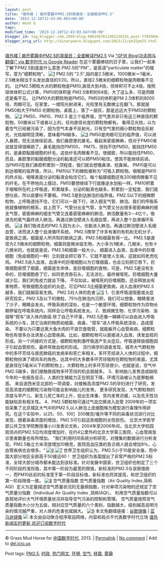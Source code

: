 ```yaml
---
layout: post
title: "墙外楼 | 揭开雾霾中PM2.5的真面目：全面解读PM2.5"
date: '2013-12-10T12:43:00.001+08:00'
author: Wenh Q
tags:
modified_time: '2013-12-10T12:43:03.647+08:00'
blogger_id: tag:blogger.com,1999:blog-4961947611491238191.post-7795904648616260158
blogger_orig_url: http://binaryware.blogspot.com/2013/12/pm25pm25.html
---
```

[墙外楼 |
揭开雾霾中PM2.5的真面目：全面解读PM2.5](http://feedproxy.google.com/~r/chinagfwblog/~3/L94vSxK7hgk/)
Via ["GFW Blog(功夫网与翻墙)" via 数字时代 in Google
Reader](https://www.blogger.com/blogger.g?blogID=4961947611491238191)
在这个雾霾缭绕的日子里，让我们一起来了解下PM2.5到底是什么意思
PM2.5的"PM"，是英语"particulate matter"的缩写，意为"细颗粒物"。
[![1](http://cdn.letscorp.net/lynn/wp-content/uploads/2013/12/11.jpeg)](http://cdn.letscorp.net/lynn/wp-content/uploads/2013/12/11.jpeg)
PM2.5的
"2.5″,指的是2.5微米，1000微米＝1毫米，2.5微米相当于头发丝直径的1/20。所以，直径2.5微米的细颗粒物是肉眼看不见的。
比PM2.5颗粒大点的颗粒物是PM10,直径大到4倍，但体积可不止4倍，按照球体体积公式计算，PM10的体积是
PM2.5体积的64倍，大了这么多，可是肉眼还是看不见。
比PM10大的颗粒物是PM50。PM50的体积是PM
2.5体积的8000倍，肉眼可见。在家里，一缕阳光射进来，光柱里有无数微尘在翻飞，那就是PM50和大于PM50
的颗粒物。桌面上，落了一层灰，那是远远大于PM50的颗粒物。
[![2](http://cdn.letscorp.net/lynn/wp-content/uploads/2013/12/21.jpeg)](http://cdn.letscorp.net/lynn/wp-content/uploads/2013/12/21.jpeg)
PM50、PM10、PM2.5
是三个临界值，空气里并非只有这三种直径的颗粒物，50微米以下或者以上的，任何直径长度的颗粒物都有。
看得见光柱，以为着空气已经被污染了，因为空气本身不反射光，只有空气里的细小颗粒物会反射光，光柱越明显清晰，意味着PM越多。
[![3](http://cdn.letscorp.net/lynn/wp-content/uploads/2013/12/3.jpeg)](http://cdn.letscorp.net/lynn/wp-content/uploads/2013/12/3.jpeg)
PM50是肉眼可见的临界值，可以进入鼻腔，但无法继续前进。我们鼻腔里的鼻毛，看起来密密麻麻，但对于PM50来说就显得很稀疏了。鼻毛能挡住PM100，
PM75，但挡不住PM50，能挡住PM50的，是鼻腔黏膜细胞的纤毛，这些纤毛肉眼看不见，很细密，所以能挡住PM50，而且，鼻腔里的黏膜细胞分泌的黏液还可以把PM50粘住。使其不能继续前进。
当PM50在我们鼻腔积累到一顶程度，我们就会想撸鼻涕、挖鼻屎。
PM10是可以到达咽喉的临界值，所以，PM10以下的微粒被称为"可吸入颗粒物。咽喉是PM10的终点站，咽喉表面分泌的黏液会粘住它们，每个黏膜细胞还有200根肉眼看不见的纤毛，在不停地向上摆动，PM10要想继续下行就像逆水划船一样。PM10积累于咽喉所在的上呼吸道，积累越多，分泌的黏液也越多。积累到一定程度，我们就想吐痰，所以痰要吐不要咽。
PM2.5是到达肺泡的临界值。PM2.5以下的细微颗粒物，上呼吸道挡不住，它们可以一路下行，进入细支气管、肺泡。我们的呼吸系统就像植物的根系，自上而下，气管分出支气管，支气管又分出很多密密麻麻的细支气管，密密麻麻的细支气管又连着密密麻麻的肺泡，肺泡数量有3－4亿个。吸进去的氧气最终进入肺泡，再通过肺泡壁进入毛细血管，再进入整个血液循环系统。
[![4](http://cdn.letscorp.net/lynn/wp-content/uploads/2013/12/4.jpeg)](http://cdn.letscorp.net/lynn/wp-content/uploads/2013/12/4.jpeg)
我们吸进去的PM2.5,因为太小，也能进入肺泡，再通过肺泡壁进入毛细血管，进而进入整个血液循环系统。
PM2.5携带了许多有害的有机和无机分子，是致病之源。细菌是人所共知的致病之源，PM2.5和细菌有得一比。
PM2.5是直径为2.5微米的细颗粒物，细菌则是微米级生物，大小多为1微米，几微米，也有十几微米的，也就是是说，PM2.5和细菌一般大小。
细菌进入血液，血液中的巨噬细胞（免疫细胞的一种）立刻就会把它吞下，它就不能使人生病，这就如同老虎吃鸡。
PM2.5进入血液，血液中的巨噬细胞以为它噬细菌，也会立刻把它吞下。巨噬细胞吞惯了细菌，细菌是生命体，是巨噬细胞的食物，可是，PM2.5是没有生命的，巨噬细胞吞了它，如同老虎吞石头，无法消化，最终被噎死。巨噬细胞大量减少后，我们的免疫力就会下降。
不仅如此，被噎死的巨噬细胞，还会释放出有害物质，导致细胞及组织的炎症。可见PM2.5比细菌更致病，进入血液的PM2.5越多，我们就越容易生病。
PM2.5对人体的危害
[![5](http://cdn.letscorp.net/lynn/wp-content/uploads/2013/12/5.gif)](http://cdn.letscorp.net/lynn/wp-content/uploads/2013/12/5.gif)
1、引发呼吸道阻塞或炎症
研究现实，PM2.5及以下的微粒，75％在肺泡内沉积，我们可以想象，眼睛里进了沙子，眼睛会发炎。呼吸系统的深处，也是一个敏感环境，细颗粒物作为异物长期停留在呼吸系统内，同样会让呼吸系统发炎。
2、致病微生物、化学污染物、油烟等"搭车"进入体内致癌
除了自己干坏事，PM2.5还像一辆辆可以自由进入呼吸系统的小车，其它治病的物质如细菌、病毒，"搭车"进入呼吸系统深处，造成感染。
不要以为只要远离大鱼大肉的不良饮食吸管，就能躲开心血管疾病，细颗粒物也有很多办法诱发心血管疾病。比如，细颗粒物可以直接进入血液，诱发血栓的形成。另一个间接的方式是，细颗粒物刺激呼吸道产生炎症后，呼吸道释放细胞因子引起血管损伤，最终导致血栓的形成。
流行病学的调查发现，城市大气颗粒物中的多环芳烃与居民肺癌的发病率和死亡率相关。多环芳烃进入人体的过程中，细颗粒物扮演了顺风车的角色，达其中的大多数多环芳烃吸附在颗粒物的表面，尤其是直径在5毫米以下的颗粒物上，大颗粒物上的多环芳烃很少。也就是说，空气中PM2.5越多，我们接触致癌物多环芳烃的机会就越多。
3、影响胎儿发育造成缺陷
今年的一些报告显示，人类的生殖能力正在明显下降，环境污染被认为是罪魁祸首。
来自波西米亚北部的一项调查，对接触高浓度PM2.5的孕妇进行了研究，发现高浓度的细颗粒污染物可能会影响胎儿的发育。
更多研究发现，大气颗粒物的浓度与早产儿、新生儿死亡率的上升，低出生体重、宫内发育迟缓，以及先天性功能缺陷具有相关性。
4、PM2.5颗粒物可通过气血交换进入血管
2009年的一项实验采集了北京城区大气中的PM2.5,以人肺泡上皮细胞株为模型进行毒理作用研究。在这个实验中，以25、50、100］200微克/毫升等不同的染毒状况进行对比发现，随着染毒浓度的增加，PM2.5可引起这些细胞的炎性损伤。
北京大学医学部公共卫生学院教授潘小川发表论文称，2004年至2006年间，当北京大学校园观测点的PM2.5日均浓度增加时，在约4公里外的北京大学第三医院，心血管病急诊患者数量也有所增加。
"我们利用时间系统分析研究，对搜集的数据进行分析发现，PM2.5每立方米浓度增加10微克，医院高血压类的急诊病人就会增加8％，心血管疾病也会增多。"
[![6](http://cdn.letscorp.net/lynn/wp-content/uploads/2013/12/6.jpeg)](http://cdn.letscorp.net/lynn/wp-content/uploads/2013/12/6.jpeg)
[![7](http://cdn.letscorp.net/lynn/wp-content/uploads/2013/12/7.jpeg)](http://cdn.letscorp.net/lynn/wp-content/uploads/2013/12/7.jpeg)
世界卫生组织认为，PM2.5小于10是安全值，而中国大部分地区全部高于50接近80！
世卫组织为各国提出了非常严格的PM2.5标准，全球大部分城市都未能达到该标准。针对发展中国家，世卫组织也制定了三个不同阶段的准则值，其中第一阶段为最宽的限值，新标准的PM2.5与该限值统一，而PM10此前的标准宽于第一阶段目标值，新标准也将其提高，和世卫组织的第一阶段限值一致。
[![8](http://cdn.letscorp.net/lynn/wp-content/uploads/2013/12/8.jpeg)](http://cdn.letscorp.net/lynn/wp-content/uploads/2013/12/8.jpeg)
空气质量指数
空气质量指数（Air Quality
Index,简称AQI）定义为定量描述空气质量状况的无量纲指数，针对单项污染物的还规定了空气质量分指数（Individual
Air Quality Index ,简称IAQI）。
利用空气质量指数可以直观地评价大气环境质量状况并指导空气污染的控制和管理。
空气质量按照空气质量指数大小分为五级，相对应空气质量的六个类别，指数越大，级别越高说明污染的情况越严重，对人体的危害也就越大。
[![9](http://cdn.letscorp.net/lynn/wp-content/uploads/2013/12/9.jpeg)](http://cdn.letscorp.net/lynn/wp-content/uploads/2013/12/9.jpeg)
本文免翻墙链接：[谷歌镜像](https://commondatastorage.googleapis.com/letscorp_archive/archives/58539)
|
[亚马逊镜像](https://s3.amazonaws.com/letscorp_archive/archives/58539)
![](http://feeds.feedburner.com/~r/letscorp/aDmw/~4/mdEbzhxZKYE)
本文由自动聚合程序取自网络，内容和观点不代表数字时代立场
[墙外新闻实时更新 欢迎订阅数字时代](http://eepurl.com/msuvD)

* * * * *

© Grass Mud Horse for
[中国数字时代](http://chinadigitaltimes.net/chinese), 2013. |
[Permalink](http://chinadigitaltimes.net/chinese/2013/12/%E5%A2%99%E5%A4%96%E6%A5%BC-%E6%8F%AD%E5%BC%80%E9%9B%BE%E9%9C%BE%E4%B8%ADpm2-5%E7%9A%84%E7%9C%9F%E9%9D%A2%E7%9B%AE%EF%BC%9A%E5%85%A8%E9%9D%A2%E8%A7%A3%E8%AF%BBpm2-5/)
| [No
comment](http://chinadigitaltimes.net/chinese/2013/12/%E5%A2%99%E5%A4%96%E6%A5%BC-%E6%8F%AD%E5%BC%80%E9%9B%BE%E9%9C%BE%E4%B8%ADpm2-5%E7%9A%84%E7%9C%9F%E9%9D%A2%E7%9B%AE%EF%BC%9A%E5%85%A8%E9%9D%A2%E8%A7%A3%E8%AF%BBpm2-5/#comments)
| Add to
[del.icio.us](http://del.icio.us/post?url=http://chinadigitaltimes.net/chinese/2013/12/%E5%A2%99%E5%A4%96%E6%A5%BC-%E6%8F%AD%E5%BC%80%E9%9B%BE%E9%9C%BE%E4%B8%ADpm2-5%E7%9A%84%E7%9C%9F%E9%9D%A2%E7%9B%AE%EF%BC%9A%E5%85%A8%E9%9D%A2%E8%A7%A3%E8%AF%BBpm2-5/&title=%E5%A2%99%E5%A4%96%E6%A5%BC%20%7C%20%E6%8F%AD%E5%BC%80%E9%9B%BE%E9%9C%BE%E4%B8%ADPM2.5%E7%9A%84%E7%9C%9F%E9%9D%A2%E7%9B%AE%EF%BC%9A%E5%85%A8%E9%9D%A2%E8%A7%A3%E8%AF%BBPM2.5)

 Post tags:
[PM2.5](http://chinadigitaltimes.net/chinese/tag/pm2-5/?category=10466),
[时政](http://chinadigitaltimes.net/chinese/tag/%E6%97%B6%E6%94%BF/?category=10466),
[热门网文](http://chinadigitaltimes.net/chinese/tag/%E7%83%AD%E9%97%A8%E7%BD%91%E6%96%87/?category=10466),
[环境](http://chinadigitaltimes.net/chinese/tag/%E7%8E%AF%E5%A2%83/?category=10466),
[空气](http://chinadigitaltimes.net/chinese/tag/%E7%A9%BA%E6%B0%94/?category=10466),
[转载](http://chinadigitaltimes.net/chinese/tag/%E8%BD%AC%E8%BD%BD/?category=10466),
[雾霾](http://chinadigitaltimes.net/chinese/tag/%E9%9B%BE%E9%9C%BE/?category=10466)
